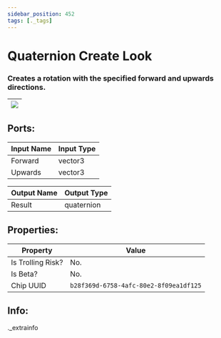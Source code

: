 ```yaml
---
sidebar_position: 452
tags: [._tags]
---
```


# Quaternion Create Look


### Creates a rotation with the specified forward and upwards directions.

| ![](https://images-ext-2.discordapp.net/external/MPmIaQzlEPmgGWlgi-WxBBXt0Bjv_zWPkg1y1f_sy3s/https/www.recroomcircuits.com/image/circuit/absolute-value?width=206&height=108) |
|-----|

## Ports:

| Input Name | Input Type |
|-----------|-----------|
| Forward | vector3 |
| Upwards | vector3 |

| Output Name | Output Type |
|-----------|-----------|
| Result | quaternion |

## Properties:

| Property  | Value |
|-------------------|-----------|
| Is Trolling Risk? | No. |
| Is Beta? | No. |
| Chip UUID | `b28f369d-6758-4afc-80e2-8f09ea1df125` |

## Info:
._extrainfo